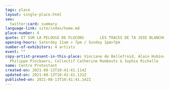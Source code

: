 ```yaml
---
tags: place
layout: single-place.html
seo:
  twitter:card: summary
language-link: site/index/home.md
place-number: 4
quote: ET SUR LA PELOUSE DE FLOCONS       LES TRACES DE TA JOIE BLANCHE
opening-hours: Saterday 11am > 7pm / Sunday 1pm>7pm
number-of-exhibitors: 4 artists
event: ""
copy-artist-present-in-this-place: Vinciane de Bellefroid, Alain Hubinont,
  Philippe Pinckaers, Collectif Catherine Rombouts & Sophie Richelle
name: Centre Protestant
created-on: 2021-08-13T10:41:41.114Z
updated-on: 2021-08-13T10:41:41.131Z
published-on: 2021-08-13T10:41:41.142Z
---
```

